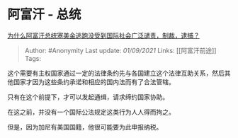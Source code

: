 # 阿富汗 - 总统
[为什么阿富汗总统塞美金逃跑没受到国际社会广泛谴责，制裁，逮捕？](https://www.zhihu.com/question/483170620/answer/2090162954)

> Author: #Anonymity 
Last update: *01/09/2021* 
Links: [[阿富汗前途]]
Tags:  

这个需要有主权国家通过一定的法律条约先与各国建立这个法律互助关系，然后其他国家才因为这些条约承诺和相应的国内法而有了合法管辖。

只有在这个前提下，才可以发起通缉，请求缔约国家协助。

在这之前，并没有一个国际公法规定这类行为人人得而拘之。

但是，因为加尼有美国国籍，他很可能要为此申报纳税。

  
  
